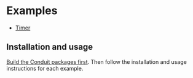# Examples

- [Timer](timer)

## Installation and usage

[Build the Conduit packages first](../). Then follow the installation and usage instructions for each example.
